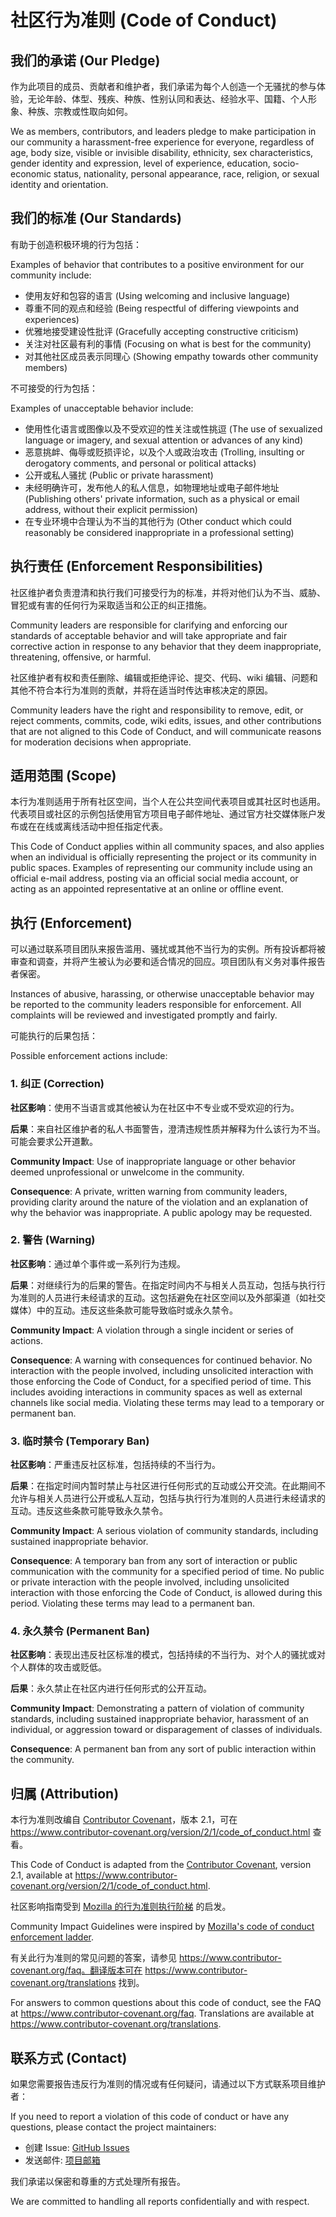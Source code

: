 # 社区行为准则 (Code of Conduct)

## 我们的承诺 (Our Pledge)

作为此项目的成员、贡献者和维护者，我们承诺为每个人创造一个无骚扰的参与体验，无论年龄、体型、残疾、种族、性别认同和表达、经验水平、国籍、个人形象、种族、宗教或性取向如何。

We as members, contributors, and leaders pledge to make participation in our community a harassment-free experience for everyone, regardless of age, body size, visible or invisible disability, ethnicity, sex characteristics, gender identity and expression, level of experience, education, socio-economic status, nationality, personal appearance, race, religion, or sexual identity and orientation.

## 我们的标准 (Our Standards)

有助于创造积极环境的行为包括：

Examples of behavior that contributes to a positive environment for our community include:

- 使用友好和包容的语言 (Using welcoming and inclusive language)
- 尊重不同的观点和经验 (Being respectful of differing viewpoints and experiences)
- 优雅地接受建设性批评 (Gracefully accepting constructive criticism)
- 关注对社区最有利的事情 (Focusing on what is best for the community)
- 对其他社区成员表示同理心 (Showing empathy towards other community members)

不可接受的行为包括：

Examples of unacceptable behavior include:

- 使用性化语言或图像以及不受欢迎的性关注或性挑逗 (The use of sexualized language or imagery, and sexual attention or advances of any kind)
- 恶意挑衅、侮辱或贬损评论，以及个人或政治攻击 (Trolling, insulting or derogatory comments, and personal or political attacks)
- 公开或私人骚扰 (Public or private harassment)
- 未经明确许可，发布他人的私人信息，如物理地址或电子邮件地址 (Publishing others' private information, such as a physical or email address, without their explicit permission)
- 在专业环境中合理认为不当的其他行为 (Other conduct which could reasonably be considered inappropriate in a professional setting)

## 执行责任 (Enforcement Responsibilities)

社区维护者负责澄清和执行我们可接受行为的标准，并将对他们认为不当、威胁、冒犯或有害的任何行为采取适当和公正的纠正措施。

Community leaders are responsible for clarifying and enforcing our standards of acceptable behavior and will take appropriate and fair corrective action in response to any behavior that they deem inappropriate, threatening, offensive, or harmful.

社区维护者有权和责任删除、编辑或拒绝评论、提交、代码、wiki 编辑、问题和其他不符合本行为准则的贡献，并将在适当时传达审核决定的原因。

Community leaders have the right and responsibility to remove, edit, or reject comments, commits, code, wiki edits, issues, and other contributions that are not aligned to this Code of Conduct, and will communicate reasons for moderation decisions when appropriate.

## 适用范围 (Scope)

本行为准则适用于所有社区空间，当个人在公共空间代表项目或其社区时也适用。代表项目或社区的示例包括使用官方项目电子邮件地址、通过官方社交媒体账户发布或在在线或离线活动中担任指定代表。

This Code of Conduct applies within all community spaces, and also applies when an individual is officially representing the project or its community in public spaces. Examples of representing our community include using an official e-mail address, posting via an official social media account, or acting as an appointed representative at an online or offline event.

## 执行 (Enforcement)

可以通过联系项目团队来报告滥用、骚扰或其他不当行为的实例。所有投诉都将被审查和调查，并将产生被认为必要和适合情况的回应。项目团队有义务对事件报告者保密。

Instances of abusive, harassing, or otherwise unacceptable behavior may be reported to the community leaders responsible for enforcement. All complaints will be reviewed and investigated promptly and fairly.

可能执行的后果包括：

Possible enforcement actions include:

### 1. 纠正 (Correction)

**社区影响**：使用不当语言或其他被认为在社区中不专业或不受欢迎的行为。

**后果**：来自社区维护者的私人书面警告，澄清违规性质并解释为什么该行为不当。可能会要求公开道歉。

**Community Impact**: Use of inappropriate language or other behavior deemed unprofessional or unwelcome in the community.

**Consequence**: A private, written warning from community leaders, providing clarity around the nature of the violation and an explanation of why the behavior was inappropriate. A public apology may be requested.

### 2. 警告 (Warning)

**社区影响**：通过单个事件或一系列行为违规。

**后果**：对继续行为的后果的警告。在指定时间内不与相关人员互动，包括与执行行为准则的人员进行未经请求的互动。这包括避免在社区空间以及外部渠道（如社交媒体）中的互动。违反这些条款可能导致临时或永久禁令。

**Community Impact**: A violation through a single incident or series of actions.

**Consequence**: A warning with consequences for continued behavior. No interaction with the people involved, including unsolicited interaction with those enforcing the Code of Conduct, for a specified period of time. This includes avoiding interactions in community spaces as well as external channels like social media. Violating these terms may lead to a temporary or permanent ban.

### 3. 临时禁令 (Temporary Ban)

**社区影响**：严重违反社区标准，包括持续的不当行为。

**后果**：在指定时间内暂时禁止与社区进行任何形式的互动或公开交流。在此期间不允许与相关人员进行公开或私人互动，包括与执行行为准则的人员进行未经请求的互动。违反这些条款可能导致永久禁令。

**Community Impact**: A serious violation of community standards, including sustained inappropriate behavior.

**Consequence**: A temporary ban from any sort of interaction or public communication with the community for a specified period of time. No public or private interaction with the people involved, including unsolicited interaction with those enforcing the Code of Conduct, is allowed during this period. Violating these terms may lead to a permanent ban.

### 4. 永久禁令 (Permanent Ban)

**社区影响**：表现出违反社区标准的模式，包括持续的不当行为、对个人的骚扰或对个人群体的攻击或贬低。

**后果**：永久禁止在社区内进行任何形式的公开互动。

**Community Impact**: Demonstrating a pattern of violation of community standards, including sustained inappropriate behavior, harassment of an individual, or aggression toward or disparagement of classes of individuals.

**Consequence**: A permanent ban from any sort of public interaction within the community.

## 归属 (Attribution)

本行为准则改编自 [Contributor Covenant](https://www.contributor-covenant.org)，版本 2.1，可在 https://www.contributor-covenant.org/version/2/1/code_of_conduct.html 查看。

This Code of Conduct is adapted from the [Contributor Covenant](https://www.contributor-covenant.org), version 2.1, available at https://www.contributor-covenant.org/version/2/1/code_of_conduct.html.

社区影响指南受到 [Mozilla 的行为准则执行阶梯](https://github.com/mozilla/diversity) 的启发。

Community Impact Guidelines were inspired by [Mozilla's code of conduct enforcement ladder](https://github.com/mozilla/diversity).

有关此行为准则的常见问题的答案，请参见 https://www.contributor-covenant.org/faq。翻译版本可在 https://www.contributor-covenant.org/translations 找到。

For answers to common questions about this code of conduct, see the FAQ at https://www.contributor-covenant.org/faq. Translations are available at https://www.contributor-covenant.org/translations.

## 联系方式 (Contact)

如果您需要报告违反行为准则的情况或有任何疑问，请通过以下方式联系项目维护者：

If you need to report a violation of this code of conduct or have any questions, please contact the project maintainers:

- 创建 Issue: [GitHub Issues](../../issues)
- 发送邮件: [项目邮箱](mailto:project-email@example.com)

我们承诺以保密和尊重的方式处理所有报告。

We are committed to handling all reports confidentially and with respect. 